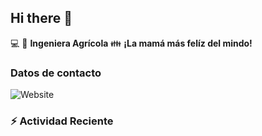## Hi there 👋

:computer: :seedling: **Ingeniera Agrícola**
:family: **¡La mamá más felíz del mindo!**

### Datos de contacto

![Website](https://img.shields.io/website?url=https%3A%2F%2Fwww.linkedin.com%2Fin%2Falexandra-ortiz-rocha-180a008b%2F)

### :zap: Actividad Reciente

<!--STAR_SECTION:activity-->

<!--END_SECTION:activity-->

